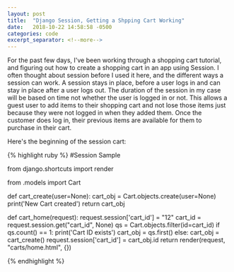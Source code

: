 ```yaml
---
layout: post
title:  "Django Session, Getting a Shpping Cart Working"
date:   2018-10-22 14:58:58 -0500
categories: code
excerpt_separator: <!--more-->
---
```

For the past few days, I've been working through a shopping cart tutorial, and figuring out how to create a shopping cart in an app using Session.  I often thought about session before I used it here, and the different ways a session can work.  A session stays in place, before a user logs in and can stay in place after a user logs out.  The duration of the session in my case will be based on time not whether the user is logged in or not.  This allows a guest user to add items to their shopping cart and not lose those items just because they were not logged in when they added them.  Once the customer does log in, their previous items are available for them to purchase in their cart.  

Here's the beginning of the session cart:  



{% highlight ruby %}
#Session Sample


from django.shortcuts import render

from .models import Cart

def cart_create(user=None):
	cart_obj = Cart.objects.create(user=None)
	print('New Cart created')
	return cart_obj

def cart_home(request):
	request.session['cart_id'] = "12"
	cart_id = request.session.get("cart_id", None)
	qs = Cart.objects.filter(id=cart_id)
	if qs.count() == 1:
		print('Cart ID exists')
		cart_obj = qs.first()
	else:
		cart_obj = cart_create()
		request.session['cart_id'] = cart_obj.id
	return render(request, "carts/home.html", {})


{% endhighlight %}



